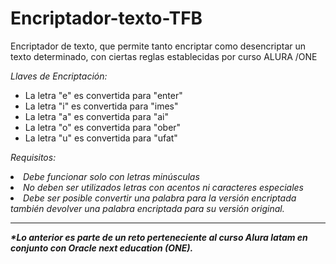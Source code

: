 # Encriptador-texto-TFB
Encriptador de texto, que permite tanto encriptar como desencriptar un texto determinado, con ciertas reglas establecidas por curso ALURA /ONE

<em>Llaves de Encriptación:</em>

<ul>
<li>La letra "e" es convertida para "enter"</li>
<li>La letra "i" es convertida para "imes"<li>
La letra "a" es convertida para "ai"
<li>La letra "o" es convertida para "ober"<li>
La letra "u" es convertida para "ufat"
</ul>

<em>Requisitos:<em>
<li>Debe funcionar solo con letras minúsculas</li>
<li>No deben ser utilizados letras con acentos ni caracteres especiales </li>
<li>Debe ser posible convertir una palabra para la versión encriptada también devolver una palabra encriptada para su versión original.</li>

---



<strong> *Lo anterior es parte de un reto perteneciente al curso Alura latam en conjunto con Oracle next education (ONE).</strong>

